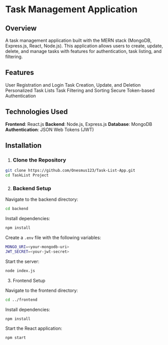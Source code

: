 # Task Management Application

## Overview
  A task management application built with the MERN stack (MongoDB, Express.js, React, Node.js). This application allows users to create, update, delete, and manage tasks with features for authentication, task listing, and filtering.

## Features
  User Registration and Login
  Task Creation, Update, and Deletion
  Personalized Task Lists
  Task Filtering and Sorting
  Secure Token-based Authentication
  
## Technologies Used
  **Frontend**: React.js
  **Backend**: Node.js, Express.js
  **Database**: MongoDB
  **Authentication**: JSON Web Tokens (JWT)

## Installation
1. ### Clone the Repository

```bash
git clone https://github.com/Onesmus123/Task-List-App.git
cd TaskList Project

```
2. ### Backend Setup
  Navigate to the backend directory:

```bash
cd backend

```
  Install dependencies:

```bash
npm install

```
  Create a `.env` file with the following variables:

```bash
MONGO_URI=<your-mongodb-uri>
JWT_SECRET=<your-jwt-secret>

```
  Start the server:

```bash
node index.js

```
3. Frontend Setup

  Navigate to the frontend directory:

```bash
cd ../frontend
```
  Install dependencies:

```bash
npm install
```

  Start the React application:

```bash
npm start
